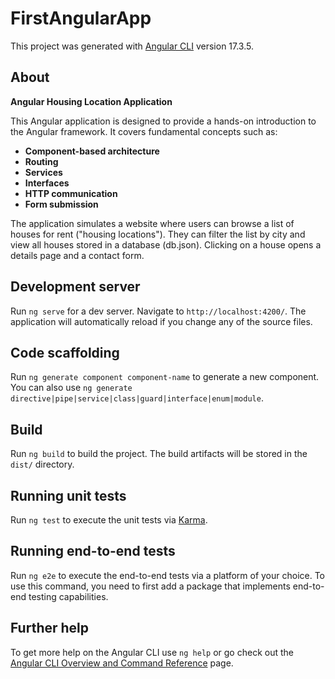 # FirstAngularApp

This project was generated with [Angular CLI](https://github.com/angular/angular-cli) version 17.3.5.

## About

**Angular Housing Location Application**

This Angular application is designed to provide a hands-on introduction to the Angular framework. It covers fundamental concepts such as:

* **Component-based architecture**
* **Routing**
* **Services**
* **Interfaces**
* **HTTP communication**
* **Form submission**

The application simulates a website where users can browse a list of houses for rent ("housing locations"). They can filter the list by city and view all houses stored in a database (db.json). Clicking on a house opens a details page and a contact form.

## Development server

Run `ng serve` for a dev server. Navigate to `http://localhost:4200/`. The application will automatically reload if you change any of the source files.

## Code scaffolding

Run `ng generate component component-name` to generate a new component. You can also use `ng generate directive|pipe|service|class|guard|interface|enum|module`.

## Build

Run `ng build` to build the project. The build artifacts will be stored in the `dist/` directory.

## Running unit tests

Run `ng test` to execute the unit tests via [Karma](https://karma-runner.github.io).

## Running end-to-end tests

Run `ng e2e` to execute the end-to-end tests via a platform of your choice. To use this command, you need to first add a package that implements end-to-end testing capabilities.

## Further help

To get more help on the Angular CLI use `ng help` or go check out the [Angular CLI Overview and Command Reference](https://angular.io/cli) page.
